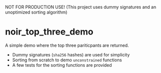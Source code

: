 NOT FOR PRODUCTION USE! (This project uses dummy signatures and an unoptimized sorting algorithm)

# noir_top_three_demo

A simple demo where the top three pariticpants are returned.
- Dummy signatures (`sha256` hashes) are used for simplicity
- Sorting from scratch to demo `unconstrained` functions
- A few tests for the sorting functions are provided
